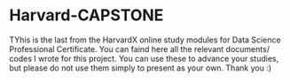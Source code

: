 # Harvard-CAPSTONE
TYhis is the last from the HarvardX online study modules for Data Science Professional Certificate. You can faind here all the relevant documents/ codes I wrote for this project.
You can use these to advance your studies, but please do not use them simply to present as your own.
Thank you :)
